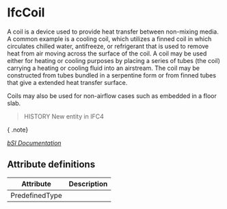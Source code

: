 IfcCoil
=======
A coil is a device used to provide heat transfer between non-mixing media. A
common example is a cooling coil, which utilizes a finned coil in which
circulates chilled water, antifreeze, or refrigerant that is used to remove
heat from air moving across the surface of the coil. A coil may be used either
for heating or cooling purposes by placing a series of tubes (the coil)
carrying a heating or cooling fluid into an airstream. The coil may be
constructed from tubes bundled in a serpentine form or from finned tubes that
give a extended heat transfer surface.  
  
Coils may also be used for non-airflow cases such as embedded in a floor slab.  
  
> HISTORY  New entity in IFC4  
  
{ .note}  
>  
[ _bSI
Documentation_](https://standards.buildingsmart.org/IFC/DEV/IFC4_2/FINAL/HTML/schema/ifchvacdomain/lexical/ifccoil.htm)


Attribute definitions
---------------------
| Attribute      | Description   |
|----------------|---------------|
| PredefinedType |               |

